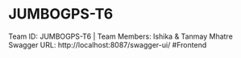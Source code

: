 # JUMBOGPS-T6
Team ID: JUMBOGPS-T6 | Team Members: Ishika &amp; Tanmay Mhatre
Swagger URL: http://localhost:8087/swagger-ui/
#Frontend
